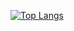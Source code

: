 [![Top Langs](https://github-readme-stats.vercel.app/api/top-langs/?username=evgeny-mordyasov&layout=compact)](https://github.com/anuraghazra/github-readme-stats)

